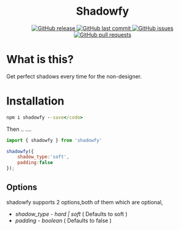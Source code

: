 <h1 align='center'>Shadowfy</h1>
<p align="center">
  <a href="https://github.com/SandeepBalachandran/Shadowfy/releases/" target="_blank">
    <img alt="GitHub release" src="https://img.shields.io/github/v/release/SandeepBalachandran/Shadowfy?include_prereleases&style=flat-square">
  </a>

  <a href="https://github.com/SandeepBalachandran/Shadowfy/commits/master" target="_blank">
    <img src="https://img.shields.io/github/last-commit/SandeepBalachandran/Shadowfy?style=flat-square" alt="GitHub last commit">
  </a>
  
  <a href="https://github.com/SandeepBalachandran/Shadowfy/issues" target="_blank">
    <img src="https://img.shields.io/github/issues/SandeepBalachandran/Shadowfy?style=flat-square&color=red" alt="GitHub issues">
  </a>

  <a href="https://github.com/SandeepBalachandran/Shadowfy/pulls" target="_blank">
    <img src="https://img.shields.io/github/issues-pr/SandeepBalachandran/Shadowfy?style=flat-square&color=blue" alt="GitHub pull requests">
  </a>
</p>

# What is this?
Get perfect shadows every time for the non-designer.

# Installation
```cmd 
npm i shadowfy --save</code> 
```

Then ..
....

```js
import { shadowfy } from 'shadowfy'

shadowfy({
    shadow_type:'soft',
    padding:false
});
```

## Options

shadowfy supports 2 options,both of them which are optional,

* *shadow_type* - _hard | soft_ ( Defaults to soft )
* *padding* - _boolean_ ( Defaults to false )  
